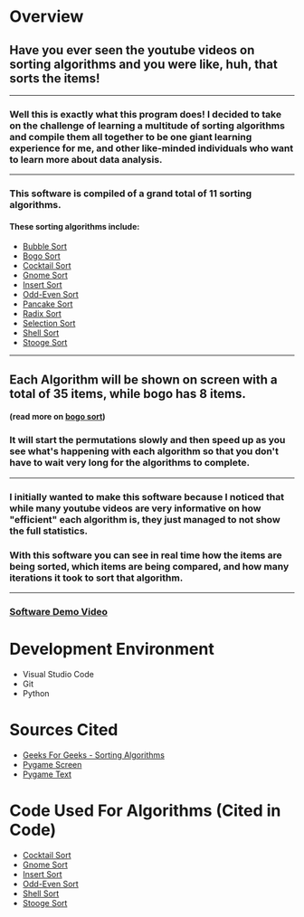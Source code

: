 # Overview

## Have you ever seen the youtube videos on sorting algorithms and you were like, huh, that sorts the items!
---
### Well this is exactly what this program does! I decided to take on the challenge of learning a multitude of sorting algorithms and compile them all together to be one giant learning experience for me, and other like-minded individuals who want to learn more about data analysis.
---
### This software is compiled of a grand total of 11 sorting algorithms.

#### These sorting algorithms include:
- [Bubble Sort](https://www.geeksforgeeks.org/bubble-sort/)
- [Bogo Sort](https://www.geeksforgeeks.org/bogosort-permutation-sort/)
- [Cocktail Sort](https://www.geeksforgeeks.org/cocktail-sort/)
- [Gnome Sort](https://www.geeksforgeeks.org/gnome-sort-a-stupid-one/)
- [Insert Sort](https://www.geeksforgeeks.org/insertion-sort/)
- [Odd-Even Sort](https://www.geeksforgeeks.org/odd-even-sort-brick-sort/)
- [Pancake Sort](https://www.geeksforgeeks.org/pancake-sorting/)
- [Radix Sort](https://www.geeksforgeeks.org/radix-sort/)
- [Selection Sort](https://www.geeksforgeeks.org/selection-sort/)
- [Shell Sort](https://www.geeksforgeeks.org/shellsort/)
- [Stooge Sort](https://www.geeksforgeeks.org/stooge-sort/)
---
## Each Algorithm will be shown on screen with a total of 35 items, while bogo has 8 items.
#### (read more on [bogo sort](https://www.geeksforgeeks.org/bogosort-permutation-sort/))

### It will start the permutations slowly and then speed up as you see what's happening with each algorithm so that you don't have to wait very long for the algorithms to complete.
---

### I initially wanted to make this software because I noticed that while many youtube videos are very informative on how "efficient" each algorithm is, they just managed to not show the full statistics.

### With this software you can see in real time how the items are being sorted, which items are being compared, and how many iterations it took to sort that algorithm.
---

### [Software Demo Video](youtubelink)

# Development Environment
- Visual Studio Code
- Git
- Python

# Sources Cited
- [Geeks For Geeks - Sorting Algorithms](https://www.geeksforgeeks.org/sorting-algorithms/)
- [Pygame Screen](https://www.codegrepper.com/code-examples/python/how+to+make+a+screen+in+python)
- [Pygame Text](https://stackoverflow.com/questions/20842801/how-to-display-text-in-pygame)

# Code Used For Algorithms (Cited in Code)
- [Cocktail Sort](https://www.geeksforgeeks.org/cocktail-sort/)
- [Gnome Sort](https://www.geeksforgeeks.org/gnome-sort-a-stupid-one/)
- [Insert Sort](https://www.geeksforgeeks.org/insertion-sort/)
- [Odd-Even Sort](https://www.geeksforgeeks.org/odd-even-sort-brick-sort/)
- [Shell Sort](https://www.w3resource.com/ODSA/AV/Sorting/shellsortAV.html)
- [Stooge Sort](https://www.geeksforgeeks.org/stooge-sort/)